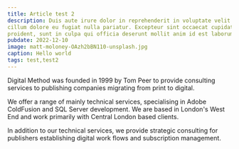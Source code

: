 ```yaml
---
title: Article test 2
description: Duis aute irure dolor in reprehenderit in voluptate velit esse
cillum dolore eu fugiat nulla pariatur. Excepteur sint occaecat cupidatat non
proident, sunt in culpa qui officia deserunt mollit anim id est laborum.
pubdate: 2022-12-10
image: matt-moloney-OAzh2bBN110-unsplash.jpg
caption: Hello world
tags: test,test2
---
```

Digital Method was founded in 1999 by Tom Peer to provide consulting services to publishing companies migrating from print to digital.

We offer a range of mainly technical services, specialising in Adobe ColdFusion and SQL Server development. We are based in London's West End and work primarily with Central London based clients.

In addition to our technical services, we provide strategic consulting for publishers establishing digital work flows and subscription management.